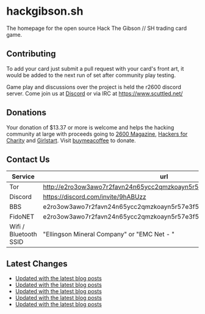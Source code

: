 # hackgibson.sh
The homepage for the open source Hack The Gibson // SH trading card game.


## Contributing

To add your card just submit a pull request with your card's front art, it would be added to the next run of set after community play testing.

Game play and discussions over the project is held the r2600 discord server. Come join us at [Discord](https://discord.com/invite/9hABUzz) or via IRC at https://www.scuttled.net/


## Donations

Your donation of $13.37 or more is welcome and helps the hacking community at large with proceeds going to [2600 Magazine](https://2600.com/), [Hackers for Charity](https://hackersforcharity.org) and [Girlstart](https://girlstart.org).  Visit [buymeacoffee](https://www.buymeacoffee.com/hackgibson.sh) to donate.


## Contact Us

Service | url
-|-
Tor | http://e2ro3ow3awo7r2favn24n65ycc2qmzkoayn5r57e3f56nvjwdcgg32ad.onion
Discord | https://discord.com/invite/9hABUzz
BBS | e2ro3ow3awo7r2favn24n65ycc2qmzkoayn5r57e3f56nvjwdcgg32ad.onion:23
FidoNET | e2ro3ow3awo7r2favn24n65ycc2qmzkoayn5r57e3f56nvjwdcgg32ad.onion:24554
Wifi / Bluetooth SSID | "Ellingson Mineral Company" or "EMC Net - <fidonet address>"

## Latest Changes
<!-- BLOG-POST-LIST:START -->
- [Updated with the latest blog posts](https://github.com/DFW2600/hackgibson.sh/commit/2deb6f268e34338e883b5e209aee0bee2be62c94)
- [Updated with the latest blog posts](https://github.com/DFW2600/hackgibson.sh/commit/bcebfc96bfe4d4f2aa5d28b6538db68d813afde6)
- [Updated with the latest blog posts](https://github.com/DFW2600/hackgibson.sh/commit/13f25ca3434ae18e0c341faf44c998e8d184362f)
- [Updated with the latest blog posts](https://github.com/DFW2600/hackgibson.sh/commit/e6465fd211616437b1b63fdc712f974e39b37f58)
- [Updated with the latest blog posts](https://github.com/DFW2600/hackgibson.sh/commit/f362d553fdfd1e91f5a65d9329abe5883ed62a19)
<!-- BLOG-POST-LIST:END -->
